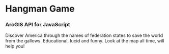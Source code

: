 # Hangman Game
### ArcGIS API for JavaScript

Discover America through the names of  federation states to save the world from the gallows. Educational, lucid and funny. Look at the map all time, will help you!